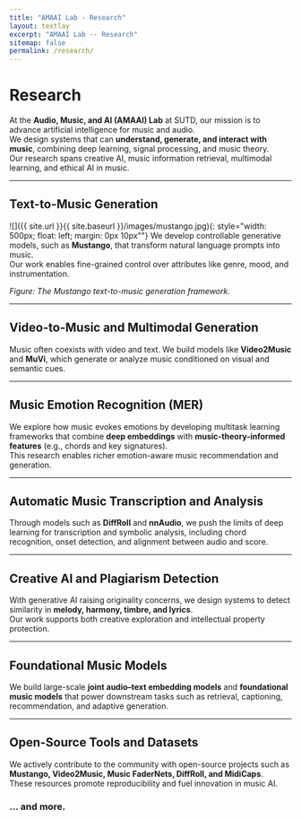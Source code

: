 ```yaml
---
title: "AMAAI Lab - Research"
layout: textlay
excerpt: "AMAAI Lab -- Research"
sitemap: false
permalink: /research/
---
```


# Research

At the **Audio, Music, and AI (AMAAI) Lab** at SUTD, our mission is to advance artificial intelligence for music and audio.  
We design systems that can **understand, generate, and interact with music**, combining deep learning, signal processing, and music theory.  
Our research spans creative AI, music information retrieval, multimodal learning, and ethical AI in music.

---

## Text-to-Music Generation 
![]({{ site.url }}{{ site.baseurl }}/images/mustango.jpg){: style="width: 500px; float: left; margin: 0px 10px""}
We develop controllable generative models, such as **Mustango**, that transform natural language prompts into music.  
Our work enables fine-grained control over attributes like genre, mood, and instrumentation.

*Figure: The Mustango text-to-music generation framework.*

---

## Video-to-Music and Multimodal Generation
Music often coexists with video and text. We build models like **Video2Music** and **MuVi**, which generate or analyze music conditioned on visual and semantic cues.

---

## Music Emotion Recognition (MER)
We explore how music evokes emotions by developing multitask learning frameworks that combine **deep embeddings** with **music-theory-informed features** (e.g., chords and key signatures).  
This research enables richer emotion-aware music recommendation and generation.

---

## Automatic Music Transcription and Analysis
Through models such as **DiffRoll** and **nnAudio**, we push the limits of deep learning for transcription and symbolic analysis, including chord recognition, onset detection, and alignment between audio and score.

---

## Creative AI and Plagiarism Detection
With generative AI raising originality concerns, we design systems to detect similarity in **melody, harmony, timbre, and lyrics**.  
Our work supports both creative exploration and intellectual property protection.

---

## Foundational Music Models
We build large-scale **joint audio–text embedding models** and **foundational music models** that power downstream tasks such as retrieval, captioning, recommendation, and adaptive generation.

---

## Open-Source Tools and Datasets
We actively contribute to the community with open-source projects such as **Mustango, Video2Music, Music FaderNets, DiffRoll, and MidiCaps**.  
These resources promote reproducibility and fuel innovation in music AI.

### ... and more.
